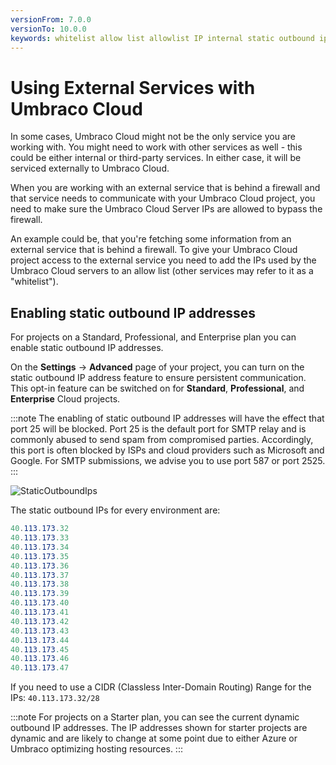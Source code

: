 ```yaml
---
versionFrom: 7.0.0
versionTo: 10.0.0
keywords: whitelist allow list allowlist IP internal static outbound ips
---
```


# Using External Services with Umbraco Cloud

In some cases, Umbraco Cloud might not be the only service you are working with. You might need to work with other services as well - this could be either internal or third-party services. In either case, it will be serviced externally to Umbraco Cloud.

When you are working with an external service that is behind a firewall and that service needs to communicate with your Umbraco Cloud project, you need to make sure the Umbraco Cloud Server IPs are allowed to bypass the firewall.

An example could be, that you're fetching some information from an external service that is behind a firewall. To give your Umbraco Cloud project access to the external service you need to add the IPs used by the Umbraco Cloud servers to an allow list (other services may refer to it as a "whitelist").

## Enabling static outbound IP addresses

For projects on a Standard, Professional, and Enterprise plan you can enable static outbound IP addresses.

On the **Settings** -> **Advanced** page of your project, you can turn on the static outbound IP address feature to ensure persistent communication. This opt-in feature can be switched on for **Standard**, **Professional**, and **Enterprise** Cloud projects.

:::note
The enabling of static outbound IP addresses will have the effect that port 25 will be blocked. Port 25 is the default port for SMTP relay and is commonly abused to send spam from compromised parties. Accordingly, this port is often blocked by ISPs and cloud providers such as Microsoft and Google. For SMTP submissions, we advise you to use port 587 or port 2525.
:::

![StaticOutboundIps](https://user-images.githubusercontent.com/93588665/158338313-c433c994-71a5-40f5-a947-4947df23a0cf.gif)

The static outbound IPs for every environment are:

```cs
40.113.173.32
40.113.173.33
40.113.173.34
40.113.173.35
40.113.173.36
40.113.173.37
40.113.173.38
40.113.173.39
40.113.173.40
40.113.173.41
40.113.173.42
40.113.173.43
40.113.173.44
40.113.173.45
40.113.173.46
40.113.173.47
```

If you need to use a CIDR (Classless Inter-Domain Routing) Range for the IPs: `40.113.173.32/28`

:::note
For projects on a Starter plan, you can see the current dynamic outbound IP addresses. The IP addresses shown for starter projects are dynamic and are likely to change at some point due to either Azure or Umbraco optimizing hosting resources.
:::
